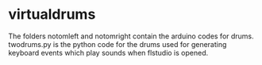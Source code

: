 # virtualdrums
The folders notomleft and notomright contain the arduino codes for drums.
twodrums.py is the python code for the drums used for generating keyboard events which play sounds when flstudio is opened.
